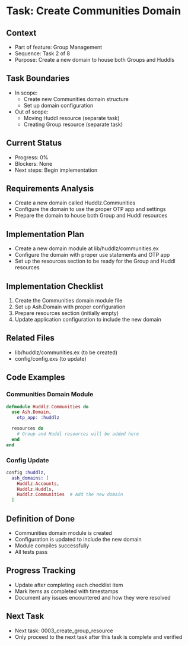 # Task: Create Communities Domain

## Context
- Part of feature: Group Management
- Sequence: Task 2 of 8
- Purpose: Create a new domain to house both Groups and Huddls

## Task Boundaries
- In scope: 
  - Create new Communities domain structure
  - Set up domain configuration
- Out of scope: 
  - Moving Huddl resource (separate task)
  - Creating Group resource (separate task)

## Current Status
- Progress: 0%
- Blockers: None
- Next steps: Begin implementation

## Requirements Analysis
- Create a new domain called Huddlz.Communities
- Configure the domain to use the proper OTP app and settings
- Prepare the domain to house both Group and Huddl resources

## Implementation Plan
- Create a new domain module at lib/huddlz/communities.ex
- Configure the domain with proper use statements and OTP app
- Set up the resources section to be ready for the Group and Huddl resources

## Implementation Checklist
1. Create the Communities domain module file
2. Set up Ash.Domain with proper configuration
3. Prepare resources section (initially empty)
4. Update application configuration to include the new domain

## Related Files
- lib/huddlz/communities.ex (to be created)
- config/config.exs (to update)

## Code Examples

### Communities Domain Module
```elixir
defmodule Huddlz.Communities do
  use Ash.Domain,
    otp_app: :huddlz

  resources do
    # Group and Huddl resources will be added here
  end
end
```

### Config Update
```elixir
config :huddlz,
  ash_domains: [
    Huddlz.Accounts,
    Huddlz.Huddls,
    Huddlz.Communities  # Add the new domain
  ]
```

## Definition of Done
- Communities domain module is created
- Configuration is updated to include the new domain
- Module compiles successfully
- All tests pass

## Progress Tracking
- Update after completing each checklist item
- Mark items as completed with timestamps
- Document any issues encountered and how they were resolved

## Next Task
- Next task: 0003_create_group_resource
- Only proceed to the next task after this task is complete and verified